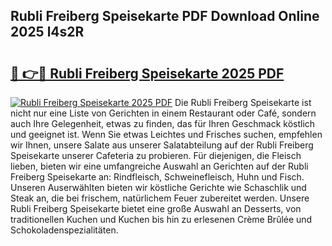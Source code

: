 ## Rubli Freiberg Speisekarte PDF Download Online 2025 l4s2R

# <h2><a href="http://gcea7rn.nevu.top/?p=Rubli+Freiberg+Speisekarte">🔗 👉🔴 Rubli Freiberg Speisekarte 2025 PDF</a></h2>

[![Rubli Freiberg Speisekarte 2025 PDF](https://i.imgur.com/dBaPXMq.png)](http://gcea7rn.nevu.top/?p=Rubli+Freiberg+Speisekarte)
Die Rubli Freiberg Speisekarte ist nicht nur eine Liste von Gerichten in einem Restaurant oder Café, sondern auch Ihre Gelegenheit, etwas zu finden, das für Ihren Geschmack köstlich und geeignet ist. Wenn Sie etwas Leichtes und Frisches suchen, empfehlen wir Ihnen, unsere Salate aus unserer Salatabteilung auf der Rubli Freiberg Speisekarte unserer Cafeteria zu probieren. Für diejenigen, die Fleisch lieben, bieten wir eine umfangreiche Auswahl an Gerichten auf der Rubli Freiberg Speisekarte an: Rindfleisch, Schweinefleisch, Huhn und Fisch. Unseren Auserwählten bieten wir köstliche Gerichte wie Schaschlik und Steak an, die bei frischem, natürlichem Feuer zubereitet werden. Unsere Rubli Freiberg Speisekarte bietet eine große Auswahl an Desserts, von traditionellen Kuchen und Kuchen bis hin zu erlesenen Crème Brûlée und Schokoladenspezialitäten.
